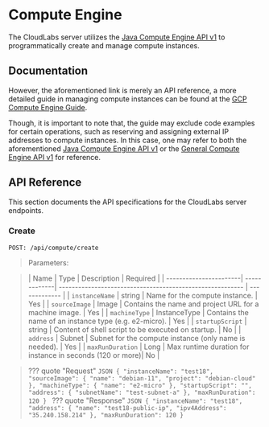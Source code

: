 # Compute Engine

The CloudLabs server utilizes the [Java Compute Engine API v1](https://cloud.google.com/java/docs/reference/google-cloud-compute/latest/com.google.cloud.compute.v1) to programmatically create and manage compute instances.

## Documentation

However, the aforementioned link is merely an API reference, a more detailed guide in managing compute instances can be found at the [GCP Compute Engine Guide](https://cloud.google.com/compute/docs/instances). 

Though, it is important to note that, the guide may exclude code examples for certain operations, such as reserving and assigning external IP addresses to compute instances. In this case, one may refer to both the aforementioned [Java Compute Engine API v1](https://cloud.google.com/java/docs/reference/google-cloud-compute/latest/com.google.cloud.compute.v1) or the [General Compute Engine API v1](https://cloud.google.com/compute/docs/reference/rest/v1) for reference.

## API Reference

This section documents the API specifications for the CloudLabs server endpoints.

### Create
```
POST: /api/compute/create
```
> Parameters:

>| Name                  | Type         | Description                                               | Required      |
| -----------------------| -------------| --------------------------------------------------------- | ------------- |
| `instanceName`         | string       | Name for the compute instance.                            | Yes           |
| `sourceImage`          | Image        | Contains the name and project URL for a machine image.    | Yes           |
| `machineType`          | InstanceType | Contains the name of an instance type (e.g. e2-micro).    | Yes           |
| `startupScript`        | string       | Content of shell script to be executed on startup.        | No            |
| `address`              | Subnet       | Subnet for the compute instance (only name is needed).    | Yes           |
| `maxRunDuration`       | Long         | Max runtime duration for instance in seconds (120 or more)| No            |

>??? quote "Request"
    ```JSON
    {
        "instanceName": "test18",
        "sourceImage": {
            "name": "debian-11",
            "project": "debian-cloud"
        },
        "machineType": {
            "name": "e2-micro"
        },
        "startupScript": "",
        "address": {
            "subnetName": "test-subnet-a"
        },
        "maxRunDuration": 120
    }
    ```
>??? quote "Response"
    ```JSON
    {
        "instanceName": "test18",
        "address": {
            "name": "test18-public-ip",
            "ipv4Address": "35.240.158.214"
        },
        "maxRunDuration": 120
    }
    ```
